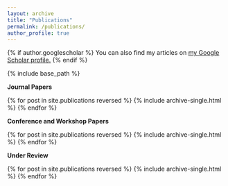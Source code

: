 ```yaml
---
layout: archive
title: "Publications"
permalink: /publications/
author_profile: true
---
```


{% if author.googlescholar %}
  You can also find my articles on <u><a href="{{author.googlescholar}}">my Google Scholar profile</a>.</u>
{% endif %}

{% include base_path %}

**Journal Papers**

{% for post in site.publications reversed %}
  {% include archive-single.html %}
{% endfor %}

**Conference and Workshop Papers**

{% for post in site.publications reversed %}
  {% include archive-single.html %}
{% endfor %}

**Under Review**

{% for post in site.publications reversed %}
  {% include archive-single.html %}
{% endfor %}
